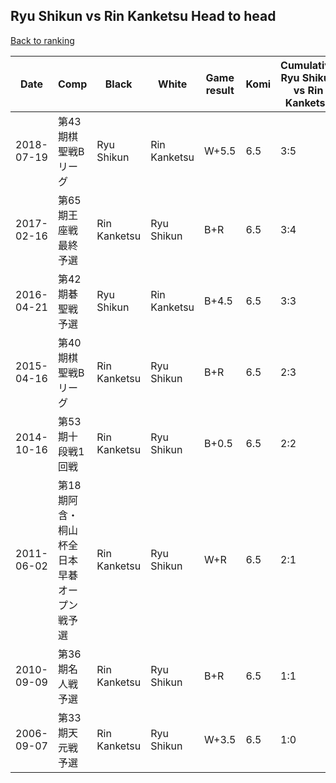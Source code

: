 ## Ryu Shikun vs Rin Kanketsu Head to head

[Back to ranking](../../index.md)




| **Date** | **Comp** | **Black** | **White** | **Game result** | **Komi** | **Cumulative Ryu Shikun vs Rin Kanketsu** | **Ryu Shikun streak** | **Rin Kanketsu streak** | 
| --- | --- | --- | --- | --- | --- | --- | --- | --- |
| 2018-07-19 | 第43期棋聖戦Bリーグ | Ryu Shikun | Rin Kanketsu | W+5.5 | 6.5 | 3:5 | 0 | 2 | 
| 2017-02-16 | 第65期王座戦　最終予選 | Rin Kanketsu | Ryu Shikun | B+R | 6.5 | 3:4 | 0 | 1 | 
| 2016-04-21 | 第42期碁聖戦予選 | Ryu Shikun | Rin Kanketsu | B+4.5 | 6.5 | 3:3 | 1 | 0 | 
| 2015-04-16 | 第40期棋聖戦Bリーグ | Rin Kanketsu | Ryu Shikun | B+R | 6.5 | 2:3 | 0 | 2 | 
| 2014-10-16 | 第53期十段戦1回戦 | Rin Kanketsu | Ryu Shikun | B+0.5 | 6.5 | 2:2 | 0 | 1 | 
| 2011-06-02 | 第18期阿含・桐山杯全日本早碁オープン戦予選 | Rin Kanketsu | Ryu Shikun | W+R | 6.5 | 2:1 | 1 | 0 | 
| 2010-09-09 | 第36期名人戦予選 | Rin Kanketsu | Ryu Shikun | B+R | 6.5 | 1:1 | 0 | 1 | 
| 2006-09-07 | 第33期天元戦予選 | Rin Kanketsu | Ryu Shikun | W+3.5 | 6.5 | 1:0 | 1 | 0 |




